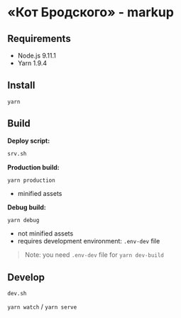 # «Кот Бродского» - markup

## Requirements

 * Node.js 9.11.1
 * Yarn 1.9.4

## Install

```
yarn
```

## Build

**Deploy script:**

```bash
srv.sh
```

**Production build:**

```bash
yarn production
```

- minified assets

**Debug build:**

```
yarn debug
```

- not minified assets
- requires development environment: `.env-dev` file

> Note: you need `.env-dev` file for `yarn dev-build`

## Develop

`dev.sh`

`yarn watch` / `yarn serve`

